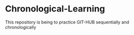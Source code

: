 # Chronological-Learning
This repository is being to practice GIT-HUB sequentially and chronologically
